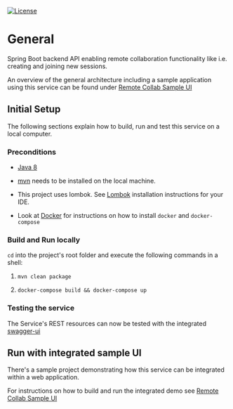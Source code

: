 [![License](https://img.shields.io/badge/License-Apache%202.0-blue.svg)](https://opensource.org/licenses/Apache-2.0)

# General

Spring Boot backend API enabling remote collaboration functionality like i.e. creating and joining new sessions.

An overview of the general architecture including a sample application using this service can be found under
[Remote Collab Sample UI](https://github.com/remote-collab/remote-collab-sample-ui/blob/master/README.md "README UI Component")

## Initial Setup

The following sections explain how to build, run and test this service on a local computer.

### Preconditions

- [Java 8](https://www.java.com/en/download/)

- [mvn](https://maven.apache.org/download.cgi) needs to be installed on the local machine. 

- This project uses lombok.
  See [Lombok](https://www.baeldung.com/lombok-ide) installation instructions for your IDE.
  
- Look at [Docker](https://www.docker.com/) for instructions on how to install `docker` and `docker-compose`

### Build and Run locally

`cd` into the project's root folder and execute the following commands in a shell:

1. `mvn clean package`

2. `docker-compose build && docker-compose up`

### Testing the service

The Service's REST resources can now be tested with the integrated [swagger-ui](http://localhost:8080/swagger-ui.html)

## Run with integrated sample UI  

There's a sample project demonstrating how this service can be integrated
within a web application.

For instructions on how to build and run the integrated demo see
[Remote Collab Sample UI](https://github.com/remote-collab/remote-collab-sample-ui/blob/master/README.md "README UI Component") 
